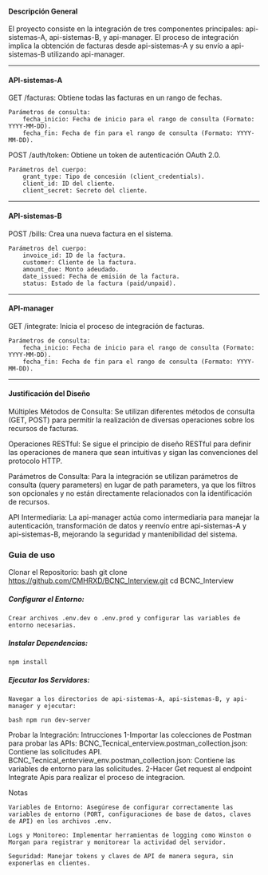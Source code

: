 #### Descripción General

El proyecto consiste en la integración de tres componentes principales: api-sistemas-A, api-sistemas-B, y api-manager. El proceso de integración implica la obtención de facturas desde api-sistemas-A y su envío a api-sistemas-B utilizando api-manager.

---

#### API-sistemas-A

GET /facturas: Obtiene todas las facturas en un rango de fechas.

    Parámetros de consulta:
        fecha_inicio: Fecha de inicio para el rango de consulta (Formato: YYYY-MM-DD).
        fecha_fin: Fecha de fin para el rango de consulta (Formato: YYYY-MM-DD).

POST /auth/token: Obtiene un token de autenticación OAuth 2.0.

    Parámetros del cuerpo:
        grant_type: Tipo de concesión (client_credentials).
        client_id: ID del cliente.
        client_secret: Secreto del cliente.

---

#### API-sistemas-B

POST /bills: Crea una nueva factura en el sistema.

    Parámetros del cuerpo:
        invoice_id: ID de la factura.
        customer: Cliente de la factura.
        amount_due: Monto adeudado.
        date_issued: Fecha de emisión de la factura.
        status: Estado de la factura (paid/unpaid).

---

#### API-manager

GET /integrate: Inicia el proceso de integración de facturas.

    Parámetros de consulta:
        fecha_inicio: Fecha de inicio para el rango de consulta (Formato: YYYY-MM-DD).
        fecha_fin: Fecha de fin para el rango de consulta (Formato: YYYY-MM-DD).

---

#### Justificación del Diseño

Múltiples Métodos de Consulta: Se utilizan diferentes métodos de consulta (GET, POST) para permitir la realización de diversas operaciones sobre los recursos de facturas.

Operaciones RESTful: Se sigue el principio de diseño RESTful para definir las operaciones de manera que sean intuitivas y sigan las convenciones del protocolo HTTP.

Parámetros de Consulta: Para la integración se utilizan parámetros de consulta (query parameters) en lugar de path parameters, ya que los filtros son opcionales y no están directamente relacionados con la identificación de recursos.

API Intermediaria: La api-manager actúa como intermediaria para manejar la autenticación, transformación de datos y reenvío entre api-sistemas-A y api-sistemas-B, mejorando la seguridad y mantenibilidad del sistema.



### Guia de uso
Clonar el Repositorio:
    bash git clone https://github.com/CMHRXD/BCNC_Interview.git
    cd BCNC_Interview

##### Configurar el Entorno:

    Crear archivos .env.dev o .env.prod y configurar las variables de entorno necesarias.

##### Instalar Dependencias:

    npm install

##### Ejecutar los Servidores:

    Navegar a los directorios de api-sistemas-A, api-sistemas-B, y api-manager y ejecutar:

    bash npm run dev-server


Probar la Integración:
        Intrucciones
            1-Importar las colecciones de Postman para probar las APIs:
                BCNC_Tecnical_enterview.postman_collection.json: Contiene las solicitudes API.
                BCNC_Tecnical_enterview_env.postman_collection.json: Contiene las variables de entorno para las solicitudes.
            2-Hacer Get request al endpoint Integrate Apis para realizar el proceso de integracion.
            
            
Notas

    Variables de Entorno: Asegúrese de configurar correctamente las variables de entorno (PORT, configuraciones de base de datos, claves de API) en los archivos .env.
    
    Logs y Monitoreo: Implementar herramientas de logging como Winston o Morgan para registrar y monitorear la actividad del servidor.
    
    Seguridad: Manejar tokens y claves de API de manera segura, sin exponerlas en clientes.
